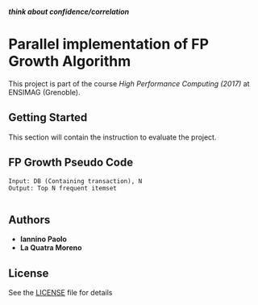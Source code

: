 
***think about confidence/correlation***
# Parallel implementation of FP Growth Algorithm

This project is part of the course *High Performance Computing (2017)* at ENSIMAG (Grenoble).

## Getting Started

This section will contain the instruction to evaluate the project.


## FP Growth Pseudo Code

```
Input: DB (Containing transaction), N
Output: Top N frequent itemset


```

## Authors

* **Iannino Paolo**
* **La Quatra Moreno**

## License

See the [LICENSE](LICENSE) file for details
